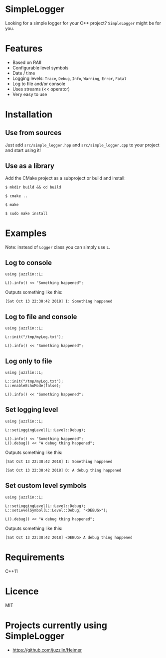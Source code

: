 SimpleLogger
============

Looking for a simple logger for your C++ project? `SimpleLogger` might be for you.

# Features

* Based on RAII
* Configurable level symbols
* Date / time
* Logging levels: `Trace`, `Debug`, `Info`, `Warning`, `Error`, `Fatal`
* Log to file and/or console
* Uses streams (<< operator)
* Very easy to use

# Installation

## Use from sources

Just add `src/simple_logger.hpp` and `src/simple_logger.cpp` to your project and start using it!

## Use as a library

Add the CMake project as a subproject or build and install:

`$ mkdir build && cd build`

`$ cmake ..`

`$ make`

`$ sudo make install`

# Examples

Note: instead of `Logger` class you can simply use `L`.

## Log to console

```
using juzzlin::L;

L().info() << "Something happened";
```

Outputs something like this:

`[Sat Oct 13 22:38:42 2018] I: Something happened`

## Log to file and console

```
using juzzlin::L;

L::init("/tmp/myLog.txt");

L().info() << "Something happened";
```

## Log only to file

```
using juzzlin::L;

L::init("/tmp/myLog.txt");
L::enableEchoMode(false);

L().info() << "Something happened";
```

## Set logging level 

```
using juzzlin::L;

L::setLoggingLevel(L::Level::Debug);

L().info() << "Something happened";
L().debug() << "A debug thing happened";
```

Outputs something like this:

`[Sat Oct 13 22:38:42 2018] I: Something happened`

`[Sat Oct 13 22:38:42 2018] D: A debug thing happened`

## Set custom level symbols

```
using juzzlin::L;

L::setLoggingLevel(L::Level::Debug);
L::setLevelSymbol(L::Level::Debug, "<DEBUG>");

L().debug() << "A debug thing happened";
```

Outputs something like this:

`[Sat Oct 13 22:38:42 2018] <DEBUG> A debug thing happened`

# Requirements

C++11

# Licence

MIT

# Projects currently using SimpleLogger

* https://github.com/juzzlin/Heimer
